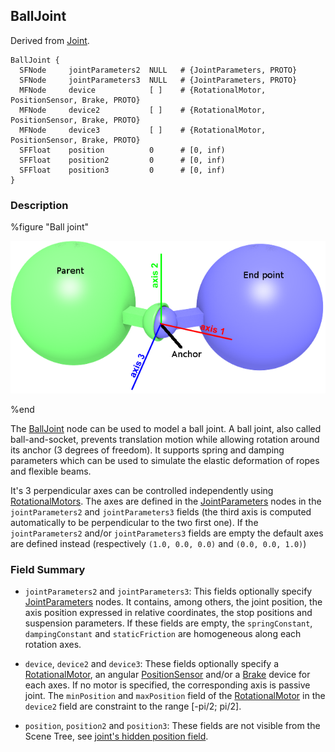 ## BallJoint

Derived from [Joint](joint.md).

```
BallJoint {
  SFNode     jointParameters2  NULL   # {JointParameters, PROTO}
  SFNode     jointParameters3  NULL   # {JointParameters, PROTO}
  MFNode     device            [ ]    # {RotationalMotor, PositionSensor, Brake, PROTO}
  MFNode     device2           [ ]    # {RotationalMotor, PositionSensor, Brake, PROTO}
  MFNode     device3           [ ]    # {RotationalMotor, PositionSensor, Brake, PROTO}
  SFFloat    position          0      # [0, inf)
  SFFloat    position2         0      # [0, inf)
  SFFloat    position3         0      # [0, inf)
}
```

### Description

%figure "Ball joint"

![ballJoint.png](images/ballJoint.png)

%end

The [BallJoint](#balljoint) node can be used to model a ball joint.
A ball joint, also called ball-and-socket, prevents translation motion while allowing rotation around its anchor (3 degrees of freedom).
It supports spring and damping parameters which can be used to simulate the elastic deformation of ropes and flexible beams.

It's 3 perpendicular axes can be controlled independently using [RotationalMotors](rotationalmotor.md).
The axes are defined in the [JointParameters](jointparameters.md) nodes in the `jointParameters2` and `jointParameters3` fields (the third axis is computed automatically to be perpendicular to the two first one).
If the `jointParameters2` and/or `jointParameters3` fields are empty the default axes are defined instead (respectively `(1.0, 0.0, 0.0)` and `(0.0, 0.0, 1.0)`)

### Field Summary

- `jointParameters2` and `jointParameters3`: This fields optionally specify [JointParameters](jointparameters.md) nodes.
It contains, among others, the joint position, the axis position expressed in relative coordinates, the stop positions and suspension parameters.
If these fields are empty, the `springConstant`, `dampingConstant` and `staticFriction` are homogeneous along each rotation axes.

- `device`, `device2` and `device3`: These fields optionally specify a [RotationalMotor](rotationalmotor.md), an angular [PositionSensor](positionsensor.md) and/or a [Brake](brake.md) device for each axes.
If no motor is specified, the corresponding axis is passive joint. The `minPosition` and `maxPosition` field of the [RotationalMotor](rotationalmotor.md) in the `device2` field are constraint to the range [-pi/2; pi/2].

- `position`, `position2` and `position3`: These fields are not visible from the Scene Tree, see [joint's hidden position field](joint.md#joints-hidden-position-fields).
